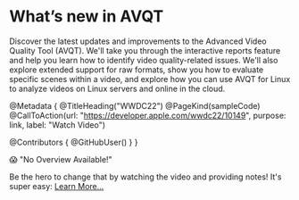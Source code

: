 # What’s new in AVQT

Discover the latest updates and improvements to the Advanced Video Quality Tool (AVQT). We'll take you through the interactive reports feature and help you learn how to identify video quality-related issues. We'll also explore extended support for raw formats, show you how to evaluate specific scenes within a video, and explore how you can use AVQT for Linux to analyze videos on Linux servers and online in the cloud.


@Metadata {
   @TitleHeading("WWDC22")
   @PageKind(sampleCode)
   @CallToAction(url: "https://developer.apple.com/wwdc22/10149", purpose: link, label: "Watch Video")

   @Contributors {
      @GitHubUser(<replace this with your GitHub handle>)
   }
}

😱 "No Overview Available!"

Be the hero to change that by watching the video and providing notes! It's super easy:
 [Learn More…](https://wwdcnotes.github.io/WWDCNotes/documentation/wwdcnotes/contributing)
